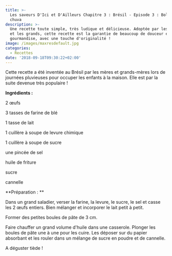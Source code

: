 ```yaml
---
title: >-
  Les saveurs D'Ici et D'Ailleurs Chapitre 3 : Brésil - Episode 3 : Bolinho de
  chuva
description: >-
  Une recette toute simple, très ludique et délicieuse. Adoptée par les petits
  et les grands, cette recette est la garantie de beaucoup de douceur et de
  gourmandise, avec une touche d'originalité !
image: /images/maxresdefault.jpg
categories:
  - Recettes
date: '2018-09-18T09:30:22+02:00'
---
```

Cette recette a été inventée au Brésil par les mères et grands-mères lors de journées pluvieuses pour occuper les enfants à la maison. Elle est par la suite devenue très populaire !

**Ingrédients :**

2 œufs

3 tasses de farine de blé

1 tasse de lait

1 cuillère à soupe de levure chimique

1 cuillère à soupe de sucre

une pincée de sel

huile de friture

sucre

cannelle

**Préparation : **

Dans un grand saladier, verser la farine, la levure, le sucre, le sel et casse les 2 œufs entiers. Bien mélanger et incorporer le lait petit à petit.

Former des petites boules de pâte de 3 cm.

Faire chauffer un grand volume d'huile dans une casserole. Plonger les boules de pâte une à une pour les cuire. Les déposer sur du papier absorbant et les rouler dans un mélange de sucre en poudre et de cannelle.

A déguster tiède !
